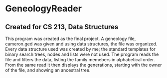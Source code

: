 # GeneologyReader 
## Created for CS 213, Data Structures
This program was created as the final project. A geneology file, cameron.ged was given and using data structures, the file was organized.
Every data structure used was created by me; the standard templates for binary search trees, nodes and lists were not used.
The program reads the file and filters the data, listing the family memebers in alphabetical order. From the same read it then displays the generations, starting with the owner of the file, and showing an ancestral tree.
